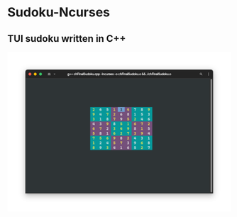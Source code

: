 # Sudoku-Ncurses
## TUI sudoku written in C++

![img](https://github.com/sumqwerty/Sudoku-Ncurses/blob/main/img.png)

